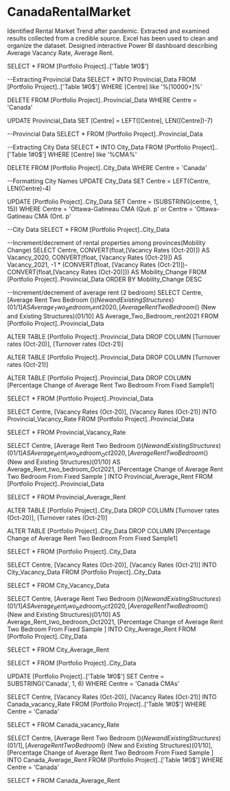 # CanadaRentalMarket
Identified Rental Market Trend after pandemic. Extracted and examined results collected from a credible source. Excel has been used to clean and organize the dataset. Designed interactive Power BI dashboard describing Average Vacancy Rate, Average Rent.

SELECT * 
FROM [Portfolio Project]..['Table 1#0$']

--Extracting Provincial Data
SELECT * INTO Provincial_Data 
FROM [Portfolio Project]..['Table 1#0$']
WHERE [Centre] like '%[10000+]%'

DELETE FROM [Portfolio Project]..Provincial_Data
WHERE Centre = 'Canada'

UPDATE Provincial_Data SET [Centre] = LEFT([Centre], LEN([Centre])-7)

--Provincial Data
SELECT * FROM [Portfolio Project]..Provincial_Data


--Extracting City Data
SELECT * INTO City_Data 
FROM [Portfolio Project]..['Table 1#0$']
WHERE [Centre] like '%CMA%'

DELETE FROM [Portfolio Project]..City_Data
WHERE Centre = 'Canada'

--Formatting City Names
UPDATE City_Data SET Centre = LEFT(Centre, LEN(Centre)-4)

UPDATE [Portfolio Project]..City_Data SET Centre = (SUBSTRING(centre, 1, 15))
WHERE Centre = 'Ottawa-Gatineau CMA (Qué. p' or Centre = 'Ottawa-Gatineau CMA (Ont. p'

--City Data
SELECT * FROM [Portfolio Project]..City_Data


--Increment/decrement of rental properties among provinces(Mobility Change)
SELECT Centre, CONVERT(float,[Vacancy Rates (Oct-20)]) AS Vacancy_2020, CONVERT(float, [Vacancy Rates (Oct-21)]) AS Vacancy_2021,
-1 * (CONVERT(float, [Vacancy Rates (Oct-21)])-CONVERT(float,[Vacancy Rates (Oct-20)])) AS Mobility_Change
FROM [Portfolio Project]..Provincial_Data 
ORDER BY Mobility_Change DESC

--Increment/decrement of average rent (2 bedroom)
SELECT Centre, [Average Rent Two Bedroom ($) (New and Existing Structures) (01/1] AS Average_Two_Bedroom_rent2020, 
[Average Rent Two Bedroom ($) (New and Existing Structures)(01/10] AS Average_Two_Bedroom_rent2021
FROM [Portfolio Project]..Provincial_Data

ALTER TABLE [Portfolio Project]..Provincial_Data
DROP COLUMN [Turnover rates (Oct-20)], [Turnover rates (Oct-21)]

ALTER TABLE [Portfolio Project]..Provincial_Data
DROP COLUMN [Turnover rates (Oct-21)]

ALTER TABLE [Portfolio Project]..Provincial_Data
DROP COLUMN [Percentage Change of Average Rent Two Bedroom From Fixed Sample1]

SELECT * 
FROM [Portfolio Project]..Provincial_Data

SELECT Centre, [Vacancy Rates (Oct-20)], [Vacancy Rates (Oct-21)] INTO Provincial_Vacancy_Rate
FROM [Portfolio Project]..Provincial_Data

SELECT * 
FROM Provincial_Vacancy_Rate


SELECT Centre, [Average Rent Two Bedroom ($) (New and Existing Structures) (01/1] AS Average_Rent_two_bedroom_Oct2020, 
[Average Rent Two Bedroom ($) (New and Existing Structures)(01/10] AS Average_Rent_two_bedroom_Oct2021, 
[Percentage Change of Average Rent Two Bedroom From Fixed Sample ]
INTO Provincial_Average_Rent
FROM [Portfolio Project]..Provincial_Data

SELECT * 
FROM Provincial_Average_Rent

ALTER TABLE [Portfolio Project]..City_Data
DROP COLUMN [Turnover rates (Oct-20)], [Turnover rates (Oct-21)]

ALTER TABLE [Portfolio Project]..City_Data
DROP COLUMN [Percentage Change of Average Rent Two Bedroom From Fixed Sample1]

SELECT * 
FROM [Portfolio Project]..City_Data

SELECT Centre, [Vacancy Rates (Oct-20)], [Vacancy Rates (Oct-21)] INTO City_Vacancy_Data
FROM [Portfolio Project]..City_Data

SELECT * 
FROM City_Vacancy_Data


SELECT Centre, [Average Rent Two Bedroom ($) (New and Existing Structures) (01/1] AS Average_Rent_two_bedroom_Oct2020, 
[Average Rent Two Bedroom ($) (New and Existing Structures)(01/10] AS Average_Rent_two_bedroom_Oct2021, 
[Percentage Change of Average Rent Two Bedroom From Fixed Sample ]
INTO City_Average_Rent
FROM [Portfolio Project]..City_Data

SELECT * 
FROM City_Average_Rent

SELECT *
FROM [Portfolio Project]..City_Data


UPDATE [Portfolio Project]..['Table 1#0$']
SET Centre = SUBSTRING('Canada', 1, 6)
WHERE Centre = 'Canada CMAs'


SELECT Centre, [Vacancy Rates (Oct-20)], [Vacancy Rates (Oct-21)] INTO Canada_vacancy_Rate
FROM [Portfolio Project]..['Table 1#0$']
WHERE Centre = 'Canada'

SELECT * 
FROM Canada_vacancy_Rate


SELECT Centre, [Average Rent Two Bedroom ($) (New and Existing Structures) (01/1], [Average Rent Two Bedroom ($) (New and Existing Structures)(01/10], 
[Percentage Change of Average Rent Two Bedroom From Fixed Sample ] INTO Canada_Average_Rent
FROM [Portfolio Project]..['Table 1#0$']
WHERE Centre = 'Canada'


SELECT * 
FROM Canada_Average_Rent
